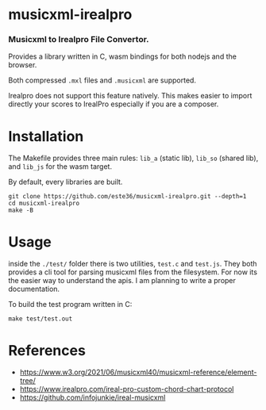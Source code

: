 # musicxml-irealpro
### Musicxml to Irealpro File Convertor.
Provides a library written in C, wasm bindings for both nodejs and the browser.

Both compressed `.mxl` files and `.musicxml` are supported.

Irealpro does not support this feature natively.
This makes easier to import directly your scores to IrealPro especially if you are a composer.

# Installation

The Makefile provides three main rules: `lib_a` (static lib), `lib_so` (shared lib), and `lib_js` for the wasm target.

By default, every libraries are built.
```
git clone https://github.com/este36/musicxml-irealpro.git --depth=1
cd musicxml-irealpro
make -B
```
# Usage

inside the `./test/` folder there is two utilities, `test.c` and `test.js`. They both provides a cli tool for parsing musicxml files from the filesystem.
For now its the easier way to understand the apis. I am planning to write a proper documentation.

To build the test program written in C:
```
make test/test.out
```

# References

* https://www.w3.org/2021/06/musicxml40/musicxml-reference/element-tree/
* https://www.irealpro.com/ireal-pro-custom-chord-chart-protocol
* https://github.com/infojunkie/ireal-musicxml
